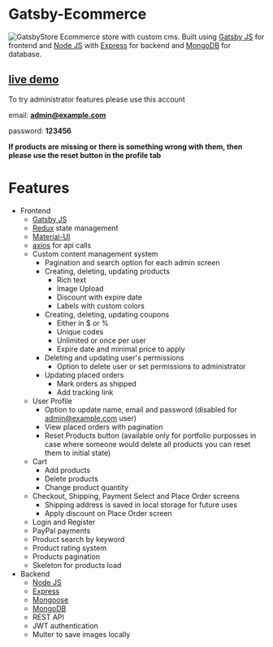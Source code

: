 # Gatsby-Ecommerce
![GatsbyStore](https://user-images.githubusercontent.com/60189847/111696032-12cc7c00-8834-11eb-8c70-575836dd9050.jpg)
Ecommerce store with custom cms. Built using [Gatsby JS](https://www.gatsbyjs.com/) for frontend and [Node JS](https://nodejs.org/) with [Express](https://expressjs.com/) for backend and [MongoDB](http://mongodb.com/) for database.

## [live demo](https://gatsby-store.herokuapp.com/)

To try administrator features please use this account 

email: **admin@example.com**

password: **123456**

**If products are missing or there is something wrong with them, then please use the reset button in the profile tab**

# Features
  - Frontend
      - [Gatsby JS](https://www.gatsbyjs.com/)
      - [Redux](https://redux.js.org/) state management
      - [Material-UI](https://material-ui.com/)
      - [axios](https://github.com/axios/axios) for api calls
      - Custom content management system
        - Pagination and search option for each admin screen
        - Creating, deleting, updating products
            - Rich text
            - Image Upload
            - Discount with expire date
            - Labels with custom colors
        - Creating, deleting, updating coupons
            - Either in $ or %
            - Unique codes
            - Unlimited or once per user 
            - Expire date and minimal price to apply
        - Deleting and updating user's permissions
            - Option to delete user or set permissions to administrator
        - Updating placed orders
            - Mark orders as shipped
            - Add tracking link
      - User Profile
        - Option to update name, email and password (disabled for admin@example.com user)
        - View placed orders with pagination
        - Reset Products button (available only for portfolio purposses in case where someone would delete all products you can reset them to initial state)
      - Cart
        - Add products
        - Delete products
        - Change product quantity
      - Checkout, Shipping, Payment Select and Place Order screens
        - Shipping address is saved in local storage for future uses
        - Apply discount on Place Order screen
      - Login and Register
      - PayPal payments
      - Product search by keyword
      - Product rating system
      - Products pagination
      - Skeleton for products load
  - Backend
    - [Node JS](https://nodejs.org/)
    - [Express](https://expressjs.com/)
    - [Mongoose](https://mongoosejs.com/)
    - [MongoDB](http://mongodb.com/)
    - REST API
    - JWT authentication
    - Multer to save images locally



